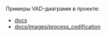 Примеры VAD-диаграмм в проекте:
- [docs](https://github.com/bpmbpm/SemanticBPM/tree/main/docs)
- [docs/images/process_codification](https://github.com/bpmbpm/SemanticBPM/tree/main/docs/images/process_codification)

